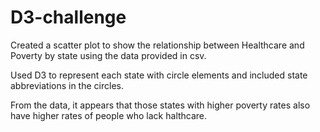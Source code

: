 # D3-challenge

Created a scatter plot to show the relationship between Healthcare and Poverty by state using the data provided in csv.

Used D3 to represent each state with circle elements and included state abbreviations in the circles.

From the data, it appears that those states with higher poverty rates also have higher rates of people who lack halthcare.
